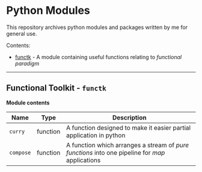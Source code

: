 # Python Modules

This repository archives python modules and packages written by me for general use.

Contents:

* [functk](#functk) - A module containing useful functions relating to *functional paradigm*

* * *

## Functional Toolkit - `functk` <a name="functk"></a>

**Module contents** 

| Name | Type | Description |
| --- | --- | --- |
| `curry` | function | A function designed to make it easier partial application in python |
| `compose` | function | A function which arranges a stream of *pure functions* into one pipeline for *map* applications |

